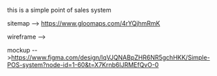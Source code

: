 this is a simple point of sales system

sitemap --> https://www.gloomaps.com/4rYQjhmRmK

wireframe -->

mockup  -->https://www.figma.com/design/lqVJQNABpZHR6NR5gchHKK/Simple-POS-system?node-id=1-60&t=X7Krnb6lJRMEfQvO-0

